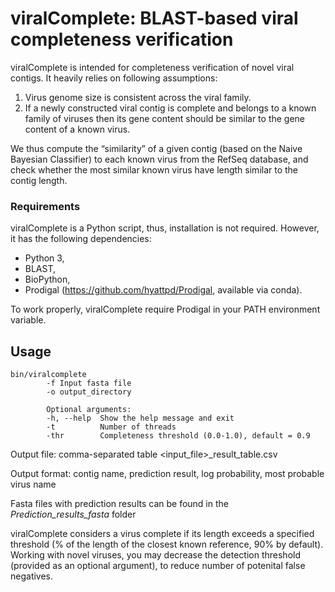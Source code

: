 # viralComplete: BLAST-based viral completeness verification

viralComplete is intended for completeness verification of novel viral contigs. It heavily relies on following assumptions:
1) Virus genome size is consistent across the viral family.
2) If a newly constructed viral contig is complete and belongs to a known family of viruses then 
its gene content should be similar to the gene content of a known virus.

We thus compute the “similarity” of a given contig (based on the Naive Bayesian Classifier)
to each known virus from the RefSeq database, and check whether the most similar 
known virus have length similar to the contig length. 


### Requirements

viralComplete is a Python script, thus, installation is not required. However, it has the following dependencies:

* Python 3,
* BLAST,
* BioPython,
* Prodigal (https://github.com/hyattpd/Prodigal, available via conda).

To work properly, viralComplete require Prodigal in your PATH environment variable.


## Usage 

    bin/viralcomplete 
            -f Input fasta file
            -o output_directory 

            Optional arguments:
            -h, --help  Show the help message and exit
            -t          Number of threads
            -thr        Completeness threshold (0.0-1.0), default = 0.9



Output file: comma-separated table <input_file>_result_table.csv

Output format: contig name, prediction result, log probability, most probable virus name
 
Fasta files with prediction results can be found in the _Prediction_results_fasta_ folder

viralComplete considers a virus complete if its length exceeds a specified threshold (% of the length of the closest known reference, 90% by default). Working with novel viruses, you may decrease the detection threshold (provided as an optional argument), to reduce number of potenital false negatives.
